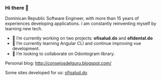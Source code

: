 ### Hi there 👋

Dominican Republic Software Engineer, with more than 15 years of experiences developing applications. I am constantly reinventing myself by learning new tech.


- 🔭 I’m currently working on two projects: <b>ofisalud.do</b> and <b>ofidental.do</b>
- 🌱 I’m currently learning Angular CLI and continue improving vue development.
- 👯 I’m looking to collaborate on Odontogram library.

Personal blog: http://consejosdelguru.blogspot.com/

Some sites developed for us:
<a href='http://www.ofisalud.do/app'>ofisalud.do</a>
